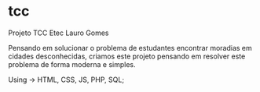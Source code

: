 # tcc
Projeto TCC Etec Lauro Gomes

Pensando em solucionar o problema de estudantes encontrar moradias em cidades desconhecidas, criamos este projeto pensando em resolver este problema de forma moderna e simples.

Using -> HTML, CSS, JS, PHP, SQL;
